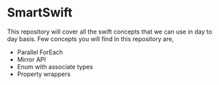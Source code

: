 # SmartSwift
This repository will cover all the swift concepts that we can use in day to day basis.
Few concepts you will find in this repository are,

* Parallel ForEach
* Mirror API
* Enum with associate types
* Property wrappers
<!-- * Dynamic member lookup ->
<!-- * @Escaping and @non Escaping closures ->
<!-- * Will set and did set ->
<!-- * Rethrows ->
<!-- * Call as Function ->
<!-- * Static String ->
<!-- * Zip ->
<!-- * Result ->
<!-- * Discardable ->
<!-- * Multiple line string ->
<!-- * Private set ->
<!-- * Enumerated ->
<!-- * HOTF - Map ->
<!-- * HOTF - FlatMap ->
<!-- * HOTF - Drop ->
<!-- * HOTF - DropLast ->
<!-- * HOTF - DropFirst ->
<!-- * HOTF - Reduce ->
<!-- * HOTF - Defer ->
<!-- * HOTF - CaseIterable ->
<!-- * HOTF - Dump ->
<!-- * HOTF - Property Weak and unowned ->
